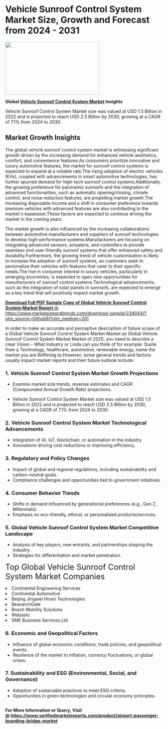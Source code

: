 <H1>Vehicle Sunroof Control System Market Size, Growth and Forecast from 2024 - 2031</H1><img class="aligncenter size-medium wp-image-584254" src="https://thirdeyenews.in/wp-content/uploads/2024/09/Global-Market-Research-300x168.jpeg" alt="" width="300" height="168" /><p><strong>Global&nbsp;<a href="https://www.marketsizeandtrends.com/download-sample/234044/?utm_source=Github8j?utm_medium=201">Vehicle Sunroof Control System Market</a> Insights</strong></p><p>Vehicle Sunroof Control System Market size was valued at USD 1.5 Billion in 2022 and is projected to reach USD 2.5 Billion by 2030, growing at a CAGR of 7.1% from 2024 to 2030.</p><p><h2>Market Growth Insights</h2> <p>The global vehicle sunroof control system market is witnessing significant growth driven by the increasing demand for enhanced vehicle aesthetics, comfort, and convenience features.As consumers prioritize innovative and luxury automotive features, the market for sunroof control systems is expected to expand at a notable rate.The rising adoption of electric vehicles (EVs), coupled with advancements in smart automotive technologies, has further spurred demand for high-tech sunroof control systems.Additionally, the growing preference for panoramic sunroofs and the integration of advanced functionalities, such as automatic opening/closing, climate control, and noise reduction features, are propelling market growth.The increasing disposable income and a shift in consumer preference towards premium vehicles with advanced features are also contributing to the market's expansion.These factors are expected to continue driving the market in the coming years.</p> <p><a href="#"></a></p> <p>The market growth is also influenced by the increasing collaborations between automotive manufacturers and suppliers of sunroof technologies to develop high-performance systems.Manufacturers are focusing on integrating advanced sensors, actuators, and controllers to provide seamless and user-friendly sunroof systems that offer enhanced safety and durability.Furthermore, the growing trend of vehicle customization is likely to increase the adoption of sunroof systems, as customers seek to personalize their vehicles with features that cater to their specific needs.The rise in consumer interest in luxury vehicles, particularly in emerging economies, is expected to open new opportunities for manufacturers of sunroof control systems.Technological advancements, such as the integration of solar panels in sunroofs, are expected to emerge as a key trend that will positively impact market growth.<p><a href="#"></p><p><span class=""><strong>Download Full PDF Sample Copy of Global Vehicle Sunroof Control System Market Report</strong> @ <a href="https://www.marketsizeandtrends.com/download-sample/234044/?utm_source=Github8j?utm_medium=201" target="_blank">https://www.marketsizeandtrends.com/download-sample/234044/?utm_source=Github8j?utm_medium=201</a></span></p><p>In order to make an accurate and perceptive description of future scope of a Global&nbsp;Vehicle Sunroof Control System Market Market as Global&nbsp;Vehicle Sunroof Control System Market Market of 2025, you need to describe a clear Vision &ndash; What Industry or Linda can you think of for example: Quote from a Technology, healthcare, automotive, renewable energy, name the market you are Reffering to.However, some general trends and factors usually impact market reports and their future outlook include:</p><h3>1.&nbsp;<strong>Vehicle Sunroof Control System Market Growth Projections</strong></h3><ul><li>Examine market size trends, revenue estimates and CAGR (Compounded Annual Growth Rate) projections.</li><li><p>Vehicle Sunroof Control System Market size was valued at USD 1.5 Billion in 2022 and is projected to reach USD 2.5 Billion by 2030, growing at a CAGR of 7.1% from 2024 to 2030.</p></li></ul><h3>2.&nbsp;<strong>Vehicle Sunroof Control System Market Technological Advancements</strong></h3><ul><li>Integration of AI, IoT, blockchain, or automation in the industry.</li><li>Innovations driving cost reductions or improving efficiency.</li></ul><h3>3.&nbsp;<strong>Regulatory and Policy Changes</strong></h3><ul><li>Impact of global and regional regulations, including sustainability and carbon-neutral goals.</li><li>Compliance challenges and opportunities tied to government initiatives.</li></ul><h3>4.&nbsp;<strong>Consumer Behavior Trends</strong></h3><ul><li>Shifts in demand influenced by generational preferences (e.g., Gen Z, Millennials).</li><li>Emphasis on eco-friendly, ethical, or personalized products/services.</li></ul><h3>5.&nbsp;<strong>Global Vehicle Sunroof Control System Market Competitive Landscape</strong></h3><ul><li>Analysis of key players, new entrants, and partnerships shaping the industry.</li><li>Strategies for differentiation and market penetration.</li></ul><p data-pm-slice="1 1 []"><span style="color: inherit; font-family: inherit; font-size: 25px;">Top Global Vehicle Sunroof Control System Market Companies</span></p><div class="" data-test-id=""><p><li>Continental Engineering Services</li><li> Continental Automotive</li><li> Beijing Jingwei Hirain Technologies</li><li> ResearchGate</li><li> Bosch Mobility Solutions</li><li> Webasto</li><li> SME Business Services Ltd</li></p></div><h3>6.&nbsp;<strong>Economic and Geopolitical Factors</strong></h3><ul><li>Influence of global economic conditions, trade policies, and geopolitical events.</li><li>Resilience of the market to inflation, currency fluctuations, or global crises.</li></ul><h3>7.&nbsp;<strong>Sustainability and ESG (Environmental, Social, and Governance)</strong></h3><ul><li>Adoption of sustainable practices to meet ESG criteria.</li><li>Opportunities in green technologies and circular economy principles.</li></ul><h2><strong style="font-size: 14px;">For More Information or Query, Visit @&nbsp;</strong><a style="background-color: #ffffff; font-size: 14px;" href="https://www.marketsizeandtrends.com/report/vehicle-sunroof-control-system-market/" target="_blank">https://www.verifiedmarketreports.com/product/airport-passenger-boarding-bridge-market</a></h2>